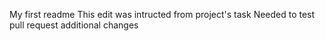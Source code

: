 My first readme
This edit was intructed from project's task
Needed to test pull request
additional changes
